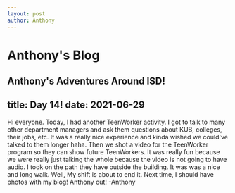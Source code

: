 ```yaml
---
layout: post
author: Anthony
---
```

# Anthony's Blog
Anthony's Adventures Around ISD!
---

title: Day 14!
date:  2021-06-29
---

Hi everyone. Today, I had another TeenWorker activity. I got to talk to many other department managers and ask them questions about KUB, colleges, their jobs, etc. It was a really nice experience and kinda wished we could've talked to them longer haha. Then we shot a video for the TeenWorker program so they can show future TeenWorkers. It was really fun because we were really just talking the whole because the video is not going to have audio. I took on the path they have outside the building. It was was a nice and long walk. Well, My shift is about to end it. Next time, I should have photos with my blog! Anthony out! -Anthony